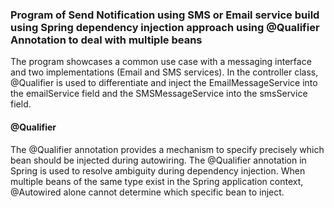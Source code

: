 ### Program of Send Notification using SMS or Email service build using Spring dependency injection approach using @Qualifier Annotation to deal with multiple beans

The program showcases a common use case with a messaging interface and two implementations (Email and SMS services). In the controller class, @Qualifier is used to differentiate and inject the EmailMessageService into the emailService field and the SMSMessageService into the smsService field.
#### @Qualifier
The @Qualifier annotation provides a mechanism to specify precisely which bean should be injected during autowiring.
The @Qualifier annotation in Spring is used to resolve ambiguity during dependency injection. When multiple beans of the same type exist in the Spring application context, @Autowired alone cannot determine which specific bean to inject.
